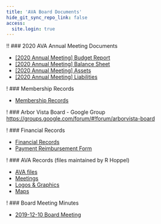 ```yaml
---
title: 'AVA Board Documents'
hide_git_sync_repo_link: false
access:
  site.login: true
---
```


!! ### 2020 AVA Annual Meeting Documents
* [\[2020 Annual Meeting\] Budget Report](https://files.hoppel.us/arborvista/Treasurer/2020/[2020%20AVA%20Annual%20Meeting]%20Budget%20Report.pdf)
* [\[2020 Annual Meeting\] Balance Sheet](https://files.hoppel.us/arborvista/Treasurer/2020/[2020%20AVA%20Annual%20Meeting]%20Balance%20Sheet.pdf)
* [\[2020 Annual Meeting\] Assets](https://files.hoppel.us/arborvista/Treasurer/2020/[2020%20AVA%20Annual%20Meeting]%20Assets.pdf)
* [\[2020 Annual Meeting\] Liabilities](https://files.hoppel.us/arborvista/Treasurer/2020/[2020%20AVA%20Annual%20Meeting]%20Liabilities.pdf)

! ### Membership Records
* [Membership Records](https://1drv.ms/x/s!AmlRt1Ah7vyImdlUI9BtewibXOphoA)

! ### Arbor Vista Board - Google Group
https://groups.google.com/forum/#!forum/arborvista-board

! ### Financial Records
* [Financial Records](https://1drv.ms/x/s!AmlRt1Ah7vyImdlQk0Ymc1hYJzXoWA)
* [Payment Reimbursement Form](https://files.hoppel.us/arborvista/Treasurer/Paymentrequest.pdf)

! ### AVA Records (files maintained by R Hoppel)
* [AVA files](https://files.hoppel.us/arborvista/)
* [Meetings](https://files.hoppel.us/arborvista/Meetings/)
* [Logos & Graphics](https://files.hoppel.us/arborvista/Meetings/)
* [Maps](https://files.hoppel.us/arborvista/maps/)

! ### Board Meeting Minutes
* [2019-12-10 Board Meeting](https://docs.google.com/document/d/e/2PACX-1vSGhve73Tpol9pNloE2uC6eDYvApCjJ_F4HpzqB8ynHlzX95MEihRWP3C72hxPVXhb66L83E0Ll-wpQ/pub)

